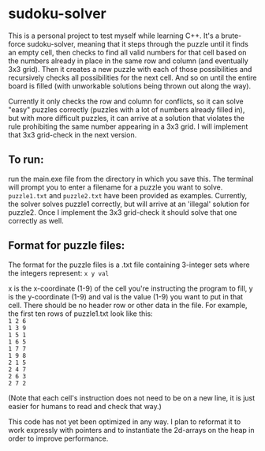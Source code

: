 # sudoku-solver

This is a personal project to test myself while learning C++. It's a brute-force sudoku-solver, meaning that it steps through the puzzle until it finds an empty cell, then checks to find all valid numbers for that cell based on the numbers already in place in the same row and column (and eventually 3x3 grid). Then it creates a new puzzle with each of those possibilities and recursively checks all possibilities for the next cell. And so on until the entire board is filled (with unworkable solutions being thrown out along the way).

Currently it only checks the row and column for conflicts, so it can solve "easy" puzzles correctly (puzzles with a lot of numbers already filled in), but with more difficult puzzles, it can arrive at a solution that violates the rule prohibiting the same number appearing in a 3x3 grid. I will implement that 3x3 grid-check in the next version.

## To run:

run the main.exe file from the directory in which you save this. The terminal will prompt you to enter a filename for a puzzle you want to solve. `puzzle1.txt` and `puzzle2.txt` have been provided as examples. Currently, the solver solves puzzle1 correctly, but will arrive at an 'illegal' solution for puzzle2. Once I implement the 3x3 grid-check it should solve that one correctly as well.

## Format for puzzle files:

The format for the puzzle files is a .txt file containing 3-integer sets where the integers represent:
`x y val`

x is the x-coordinate (1-9) of the cell you're instructing the program to fill, y is the y-coordinate (1-9) and val is the value (1-9) you want to put in that cell. There should be no header row or other data in the file. For example, the first ten rows of puzzle1.txt look like this:  
`1 2 6`\
`1 3 9`\
`1 5 1`\
`1 6 5`\
`1 7 7`\
`1 9 8`\
`2 1 5`\
`2 4 7`\
`2 6 3`\
`2 7 2`

(Note that each cell's instruction does not need to be on a new line, it is just easier for humans to read and check that way.)

This code has not yet been optimized in any way. I plan to reformat it to work expressly with pointers and to instantiate the 2d-arrays on the heap in order to improve performance.
